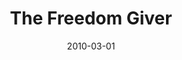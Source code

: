 ---
layout: music 
title: "The Freedom Giver"
series: "Free"
date: 2010-03-01 
description: "Brian Tome discusses the Freedom Giver and how he fights for our freedom."
audio: "http://s3.amazonaws.com/crossroadsaudiomessages/Free2.mp3"
audio-duration: "40:29"
src: "http://www.crossroads.net/players/media/series/Free_190x110.jpg"
---